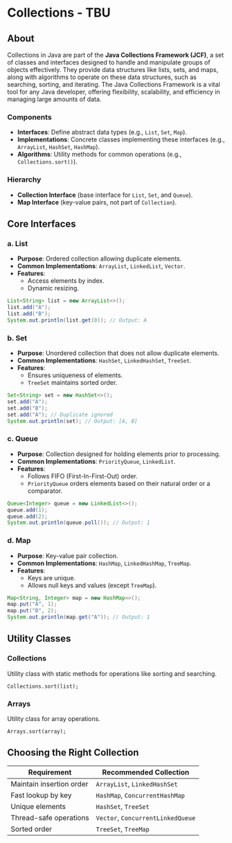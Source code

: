 # Collections - TBU

## About

Collections in Java are part of the **Java Collections Framework (JCF)**, a set of classes and interfaces designed to handle and manipulate groups of objects effectively. They provide data structures like lists, sets, and maps, along with algorithms to operate on these data structures, such as searching, sorting, and iterating. The Java Collections Framework is a vital tool for any Java developer, offering flexibility, scalability, and efficiency in managing large amounts of data.

### **Components**

* **Interfaces**: Define abstract data types (e.g., `List`, `Set`, `Map`).
* **Implementations**: Concrete classes implementing these interfaces (e.g., `ArrayList`, `HashSet`, `HashMap`).
* **Algorithms**: Utility methods for common operations (e.g., `Collections.sort()`).

### **Hierarchy**

* **Collection Interface** (base interface for `List`, `Set`, and `Queue`).
* **Map Interface** (key-value pairs, not part of `Collection`).

## **Core Interfaces**

### **a. List**

* **Purpose**: Ordered collection allowing duplicate elements.
* **Common Implementations**: `ArrayList`, `LinkedList`, `Vector`.
* **Features**:
  * Access elements by index.
  * Dynamic resizing.

```java
List<String> list = new ArrayList<>();
list.add("A");
list.add("B");
System.out.println(list.get(0)); // Output: A
```

### **b. Set**

* **Purpose**: Unordered collection that does not allow duplicate elements.
* **Common Implementations**: `HashSet`, `LinkedHashSet`, `TreeSet`.
* **Features**:
  * Ensures uniqueness of elements.
  * `TreeSet` maintains sorted order.

```java
Set<String> set = new HashSet<>();
set.add("A");
set.add("B");
set.add("A"); // Duplicate ignored
System.out.println(set); // Output: [A, B]
```

### **c. Queue**

* **Purpose**: Collection designed for holding elements prior to processing.
* **Common Implementations**: `PriorityQueue`, `LinkedList`.
* **Features**:
  * Follows FIFO (First-In-First-Out) order.
  * `PriorityQueue` orders elements based on their natural order or a comparator.

```java
Queue<Integer> queue = new LinkedList<>();
queue.add(1);
queue.add(2);
System.out.println(queue.poll()); // Output: 1
```

### **d. Map**

* **Purpose**: Key-value pair collection.
* **Common Implementations**: `HashMap`, `LinkedHashMap`, `TreeMap`.
* **Features**:
  * Keys are unique.
  * Allows null keys and values (except `TreeMap`).

```java
Map<String, Integer> map = new HashMap<>();
map.put("A", 1);
map.put("B", 2);
System.out.println(map.get("A")); // Output: 1
```

## **Utility Classes**

### **Collections**

Utility class with static methods for operations like sorting and searching.

```
Collections.sort(list);
```

### **Arrays**

Utility class for array operations.

```
Arrays.sort(array);
```

## **Choosing the Right Collection**

| **Requirement**          | **Recommended Collection**        |
| ------------------------ | --------------------------------- |
| Maintain insertion order | `ArrayList`, `LinkedHashSet`      |
| Fast lookup by key       | `HashMap`, `ConcurrentHashMap`    |
| Unique elements          | `HashSet`, `TreeSet`              |
| Thread-safe operations   | `Vector`, `ConcurrentLinkedQueue` |
| Sorted order             | `TreeSet`, `TreeMap`              |

